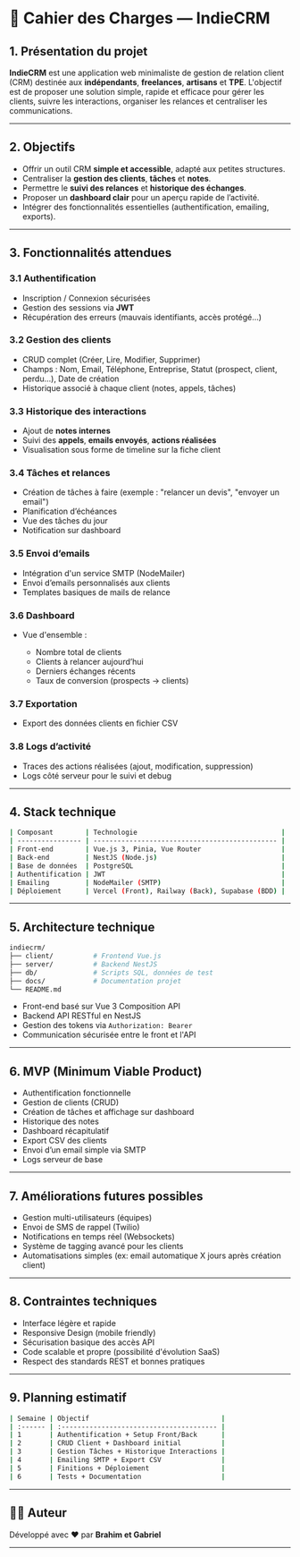 # 📄 Cahier des Charges — IndieCRM

## 1. Présentation du projet

**IndieCRM** est une application web minimaliste de gestion de relation client (CRM) destinée aux **indépendants**, **freelances**, **artisans** et **TPE**.
L'objectif est de proposer une solution simple, rapide et efficace pour gérer les clients, suivre les interactions, organiser les relances et centraliser les communications.

---

## 2. Objectifs

* Offrir un outil CRM **simple et accessible**, adapté aux petites structures.
* Centraliser la **gestion des clients**, **tâches** et **notes**.
* Permettre le **suivi des relances** et **historique des échanges**.
* Proposer un **dashboard clair** pour un aperçu rapide de l’activité.
* Intégrer des fonctionnalités essentielles (authentification, emailing, exports).

---

## 3. Fonctionnalités attendues

### 3.1 Authentification

* Inscription / Connexion sécurisées
* Gestion des sessions via **JWT**
* Récupération des erreurs (mauvais identifiants, accès protégé…)

### 3.2 Gestion des clients

* CRUD complet (Créer, Lire, Modifier, Supprimer)
* Champs : Nom, Email, Téléphone, Entreprise, Statut (prospect, client, perdu…), Date de création
* Historique associé à chaque client (notes, appels, tâches)

### 3.3 Historique des interactions

* Ajout de **notes internes**
* Suivi des **appels**, **emails envoyés**, **actions réalisées**
* Visualisation sous forme de timeline sur la fiche client

### 3.4 Tâches et relances

* Création de tâches à faire (exemple : "relancer un devis", "envoyer un email")
* Planification d’échéances
* Vue des tâches du jour
* Notification sur dashboard

### 3.5 Envoi d’emails

* Intégration d'un service SMTP (NodeMailer)
* Envoi d’emails personnalisés aux clients
* Templates basiques de mails de relance

### 3.6 Dashboard

* Vue d'ensemble :

  * Nombre total de clients
  * Clients à relancer aujourd’hui
  * Derniers échanges récents
  * Taux de conversion (prospects → clients)

### 3.7 Exportation

* Export des données clients en fichier CSV

### 3.8 Logs d’activité

* Traces des actions réalisées (ajout, modification, suppression)
* Logs côté serveur pour le suivi et debug

---

## 4. Stack technique
```bash
| Composant        | Technologie                                    |
| ---------------- | ---------------------------------------------- |
| Front-end        | Vue.js 3, Pinia, Vue Router                    |
| Back-end         | NestJS (Node.js)                               |
| Base de données  | PostgreSQL                                     |
| Authentification | JWT                                            |
| Emailing         | NodeMailer (SMTP)                              |
| Déploiement      | Vercel (Front), Railway (Back), Supabase (BDD) |
```
---

## 5. Architecture technique

```bash
indiecrm/
├── client/          # Frontend Vue.js
├── server/          # Backend NestJS
├── db/              # Scripts SQL, données de test
├── docs/            # Documentation projet
└── README.md
```

* Front-end basé sur Vue 3 Composition API
* Backend API RESTful en NestJS
* Gestion des tokens via `Authorization: Bearer`
* Communication sécurisée entre le front et l'API

---

## 6. MVP (Minimum Viable Product)

* Authentification fonctionnelle
* Gestion de clients (CRUD)
* Création de tâches et affichage sur dashboard
* Historique des notes
* Dashboard récapitulatif
* Export CSV des clients
* Envoi d’un email simple via SMTP
* Logs serveur de base

---

## 7. Améliorations futures possibles

* Gestion multi-utilisateurs (équipes)
* Envoi de SMS de rappel (Twilio)
* Notifications en temps réel (Websockets)
* Système de tagging avancé pour les clients
* Automatisations simples (ex: email automatique X jours après création client)

---

## 8. Contraintes techniques

* Interface légère et rapide
* Responsive Design (mobile friendly)
* Sécurisation basique des accès API
* Code scalable et propre (possibilité d'évolution SaaS)
* Respect des standards REST et bonnes pratiques

---

## 9. Planning estimatif

```bash
| Semaine | Objectif                                 |
| :------ | :--------------------------------------- |
| 1       | Authentification + Setup Front/Back      |
| 2       | CRUD Client + Dashboard initial          |
| 3       | Gestion Tâches + Historique Interactions |
| 4       | Emailing SMTP + Export CSV               |
| 5       | Finitions + Déploiement                  |
| 6       | Tests + Documentation                    |
```
---

## 👨‍💻 Auteur

Développé avec ❤️ par **Brahim et Gabriel**

---
